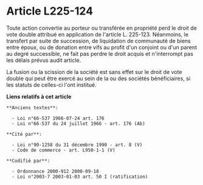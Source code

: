 # Article L225-124

Toute action convertie au porteur ou transférée en propriété perd le droit de vote double attribué en application de
l'article L. 225-123. Néanmoins, le transfert par suite de succession, de liquidation de communauté de biens entre époux, ou
de donation entre vifs au profit d'un conjoint ou d'un parent au degré successible, ne fait pas perdre le droit acquis et
n'interrompt pas les délais prévus audit article.

La fusion ou la scission de la société est sans effet sur le droit de vote double qui peut être exercé au sein de la ou des
sociétés bénéficiaires, si les statuts de celles-ci l'ont institué.

**Liens relatifs à cet article**

	**Anciens textes**:

	  - Loi n°66-537 1966-07-24 art. 176
	  - Loi n°66-537 du 24 juillet 1966 - art. 176 (Ab)

	**Cité par**:

	  - Loi n°90-1258 du 31 décembre 1990 - art. 8 (V)
	  - Code de commerce - art. L950-1-1 (V)

	**Codifié par**:

	  - Ordonnance 2000-912 2000-09-18
	  - Loi n°2003-7 2003-01-03 art. 50 I (ratification)
